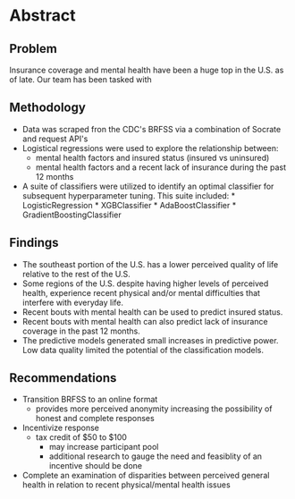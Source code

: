 
#  Abstract

## Problem

Insurance coverage and mental health have been a huge top in the U.S. as of late. Our team has been tasked with 

## Methodology

* Data was scraped fron the CDC's BRFSS via a combination of Socrate and request API's
* Logistical regressions were used to explore the relationship between:
    * mental health factors and insured status (insured vs uninsured)
    * mental health factors and a recent lack of insurance during the past 12 months
* A suite of classifiers were utilized to identify an optimal classifier for subsequent hyperparameter tuning.
    This suite included:
        * LogisticRegression
        * XGBClassifier
        * AdaBoostClassifier
        * GradientBoostingClassifier

## Findings

* The southeast portion of the U.S. has a lower perceived quality of life relative to the rest of the U.S. 
* Some regions of the U.S. despite having higher levels of perceived health, experience recent physical and/or mental difficulties that interfere with everyday life.
* Recent bouts with mental health can be used to predict insured status.
* Recent bouts with mental health can also predict lack of insurance coverage in the past 12 months. 
* The predictive models generated small increases in predictive power. Low data quality limited the potential of the classification models.

## Recommendations 

* Transition BRFSS to an online format
    * provides more perceived anonymity increasing the possibility of honest and complete responses
* Incentivize response
    * tax credit of $50 to $100
        * may increase participant pool
        * additional research to gauge the need and feasiblity of an incentive should be done
* Complete an examination of disparities between perceived general health in relation to recent physical/mental health issues